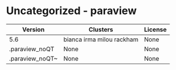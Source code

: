 # Uncategorized - paraview







| Version | Clusters | License |
| ------- | -------- | ------- |
| 5.6 | bianca irma milou rackham | None |
| .paraview_noQT | None | None |
| .paraview_noQT~ | None | None |

